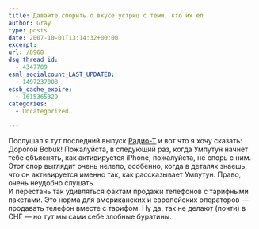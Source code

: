 ```yaml
---
title: Давайте спорить о вкусе устриц с теми, кто их ел
author: Gray
type: posts
date: 2007-10-01T13:14:32+00:00
excerpt:
url: /8968
dsq_thread_id:
  - 4347709
esml_socialcount_LAST_UPDATED:
  - 1497237008
essb_cache_expire:
  - 1615365329
categories:
  - Uncategorized

---
```








Послушал я тут последний выпуск <a href="http://radio-t.com/" target="_blank">Радио-Т</a> и вот что я хочу сказать:  
Дорогой Bobuk! Пожалуйста, в следующий раз, когда Умпутун начнет тебе объяснять, как активируется iPhone, пожалуйста, не спорь с ним. Этот спор выглядит очень нелепо, особенно, когда в деталях знаешь, что он активируется именно так, как рассказывает Умпутун. Право, очень неудобно слушать.  
И перестань так удивляться фактам продажи телефонов с тарифными пакетами. Это норма для американских и европейских операторов &#8212; продавать телефон вместе с тарифом. Ну да, так не делают (почти) в СНГ &#8212; но тут мы сами себе злобные буратины.